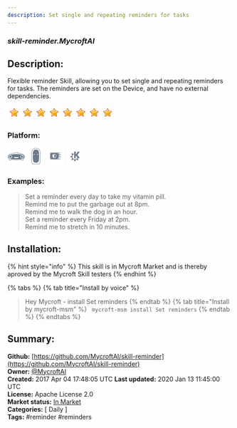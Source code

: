 ```yaml
---
description: Set single and repeating reminders for tasks
---
```


### _skill-reminder.MycroftAI_  
## Description:  
Flexible reminder Skill, allowing you to set single and repeating reminders for tasks. The reminders are set on the Device, and have no external dependencies.  
  
![](../.gitbook/assets/star.png)![](../.gitbook/assets/star.png)![](../.gitbook/assets/star.png)![](../.gitbook/assets/star.png)![](../.gitbook/assets/star.png)![](../.gitbook/assets/star.png)![](../.gitbook/assets/star.png)![](../.gitbook/assets/star.png)  
  
### Platform:  
 ![Mark I](../.gitbook/assets/mark-1-icon.png)  ![Mark II](../.gitbook/assets/mark-2-icon.png)  ![Picroft](../.gitbook/assets/picroft-icon.png)  ![plasmoid](../.gitbook/assets/kde.png)   
### Examples:  
> Set a reminder every day to take my vitamin pill.  
> Remind me to put the garbage out at 8pm.  
> Remind me to walk the dog in an hour.  
> Set a reminder every Friday at 2pm.  
> Remind me to stretch in 10 minutes.  
  
## Installation:  
{% hint style="info" %}
This skill is in Mycroft Market and is thereby aproved by the Mycroft Skill testers
{% endhint %}
    
{% tabs %}
{% tab title="Install by voice" %}
> Hey Mycroft - install Set reminders
{% endtab %}
  {% tab title="Install by mycroft-msm" %}
``` mycroft-msm install Set reminders```
{% endtab %}
  {% endtabs %}
    
## Summary:  
**Github:** [https://github.com/MycroftAI/skill-reminder](https://github.com/MycroftAI/skill-reminder)  
**Owner:** [@MycroftAI](https://github.com/MycroftAI)  
**Created:** 2017 Apr 04 17:48:05 UTC  **Last updated:** 2020 Jan 13 11:45:00 UTC  
**License:** Apache License 2.0  
**Market status:** [In Market](https://market.mycroft.ai/skill/mycroft-reminder)  
**Categories:** [ Daily ]   
**Tags:** \#reminder \#reminders   
